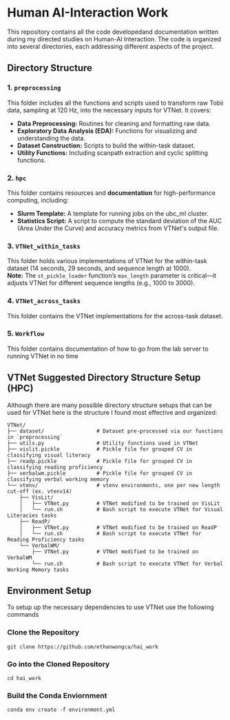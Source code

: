 # Human AI-Interaction Work

This repository contains all the code developedand documentation written during my directed studies on Human-AI Interaction. The code is organized into several directories, each addressing different aspects of the project.

## Directory Structure

### 1. `preprocessing`
This folder includes all the functions and scripts used to transform raw Tobii data, sampling at 120 Hz, into the necessary inputs for VTNet. It covers:
- **Data Preprocessing:** Routines for cleaning and formatting raw data.
- **Exploratory Data Analysis (EDA):** Functions for visualizing and understanding the data.
- **Dataset Construction:** Scripts to build the within-task dataset.
- **Utility Functions:** Including scanpath extraction and cyclic splitting functions.

### 2. `hpc`
This folder contains resources and **documentation** for high-performance computing, including:
- **Slurm Template:** A template for running jobs on the ubc_ml cluster.
- **Statistics Script:** A script to compute the standard deviation of the AUC (Area Under the Curve) and accuracy metrics from VTNet's output file.

### 3. `VTNet_within_tasks`
This folder holds various implementations of VTNet for the within-task dataset (14 seconds, 29 seconds, and sequence length at 1000).  
**Note:** The `st_pickle_loader` function’s `max_length` parameter is critical—it adjusts VTNet for different sequence lengths (e.g., 1000 to 3000).

### 4. `VTNet_across_tasks`
This folder contains the VTNet implementations for the across-task dataset. 

### 5. `Workflow`
This folder contains documentation of how to go from the lab server to running VTNet in no time

## VTNet Suggested Directory Structure Setup (HPC)
Although there are many possible directory structure setups that can be used for VTNet here is the structure I found most effective and organized:

```
VTNet/
├── dataset/                 # Dataset pre-processed via our functions in `preprocessing`        
├── utils.py                 # Utility functions used in VTNet
├── vislit.pickle            # Pickle file for grouped CV in classifying visual literacy
├── readp.pickle             # Pickle file for grouped CV in classifying reading proficiency
├── verbalwm.pickle          # Pickle file for grouped CV in classifying verbal working memory 
└── vtenv/                   # vtenv environments, one per new length cut-off (ex. vtenv14)
    ├── VisLit/
    │   ├── VTNet.py         # VTNet modified to be trained on VisLit 
    │   └── run.sh           # Bash script to execute VTNet for Visual Literacies tasks
    ├── ReadP/
    │   ├── VTNet.py         # VTNet modified to be trained on ReadP
    │   └── run.sh           # Bash script to execute VTNet for Reading Proficiency tasks
    └── VerbalWM/
        ├── VTNet.py         # VTNet modified to be trained on VerbalWM
        └── run.sh           # Bash script to execute VTNet for Verbal Working Memory tasks
```

## Environment Setup 
To setup up the necessary dependencies to use VTNet use the following commands
### Clone the Repository 
```
git clone https://github.com/ethanwongca/hai_work
```
### Go into the Cloned Repository 
```
cd hai_work 
```
### Build the Conda Enviornment 
```
conda env create -f environment.yml
```
